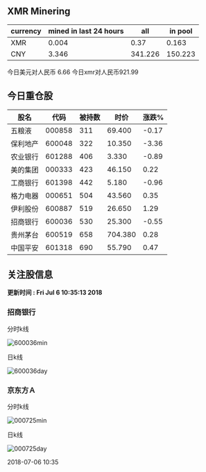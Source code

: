 ## XMR Minering

|currency|mined in last 24 hours|all|in pool|
|---|---|---|---|
|XMR|0.004|0.37|0.163|
|CNY|3.346|341.226|150.223|

今日美元对人民币 6.66	今日xmr对人民币921.99


## 今日重仓股 

|股名|代码|被持数|时价|涨跌%|
|---|---|---|---|---|
|五粮液|000858|311|69.400|-0.17|
|保利地产|600048|322|10.350|-3.36|
|农业银行|601288|406|3.330|-0.89|
|美的集团|000333|423|46.150|0.22|
|工商银行|601398|442|5.180|-0.96|
|格力电器|000651|504|43.560|0.35|
|伊利股份|600887|519|26.650|1.29|
|招商银行|600036|530|25.300|-0.55|
|贵州茅台|600519|658|704.380|0.28|
|中国平安|601318|690|55.790|0.47|

## 关注股信息
**更新时间 : Fri Jul  6 10:35:13 2018**
### 招商银行 
分时k线

![600036min](http://image.sinajs.cn/newchart/min/n/sh600036.gif)

日k线

![600036day](http://image.sinajs.cn/newchart/daily/n/sh600036.gif)

### 京东方Ａ 
分时k线

![000725min](http://image.sinajs.cn/newchart/min/n/sz000725.gif)

日k线

![000725day](http://image.sinajs.cn/newchart/daily/n/sz000725.gif)

2018-07-06 10:35